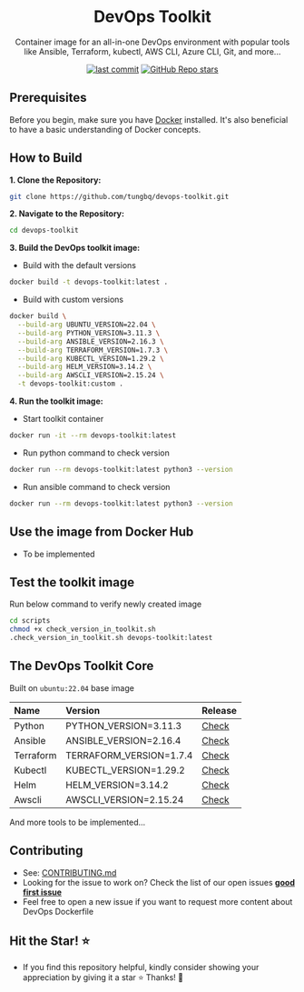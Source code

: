 <h1 align="center">DevOps Toolkit</h1>

<p align="center">Container image for an all-in-one DevOps environment with popular tools like Ansible, Terraform, kubectl, AWS CLI, Azure CLI, Git, and more...</p>

<p align="center">
  <a href="https://img.shields.io/github/last-commit/tungbq/devops-toolkit/main"><img alt="last commit" src="https://img.shields.io/github/last-commit/tungbq/devops-toolkit/main" /></a>
  <a href="https://github.com/tungbq/devops-toolkit/stargazers"><img alt="GitHub Repo stars" src="https://img.shields.io/github/stars/tungbq/devops-toolkit"/></a>
</p>

## Prerequisites

Before you begin, make sure you have [Docker](https://docs.docker.com/engine/install/) installed. It's also beneficial to have a basic understanding of Docker concepts.

## How to Build

**1. Clone the Repository:**

```bash
git clone https://github.com/tungbq/devops-toolkit.git
```

**2. Navigate to the Repository:**

```bash
cd devops-toolkit
```

**3. Build the DevOps toolkit image:**

- Build with the default versions

```bash
docker build -t devops-toolkit:latest .
```

- Build with custom versions

```bash
docker build \
  --build-arg UBUNTU_VERSION=22.04 \
  --build-arg PYTHON_VERSION=3.11.3 \
  --build-arg ANSIBLE_VERSION=2.16.3 \
  --build-arg TERRAFORM_VERSION=1.7.3 \
  --build-arg KUBECTL_VERSION=1.29.2 \
  --build-arg HELM_VERSION=3.14.2 \
  --build-arg AWSCLI_VERSION=2.15.24 \
  -t devops-toolkit:custom .
```

**4. Run the toolkit image:**

- Start toolkit container

```bash
docker run -it --rm devops-toolkit:latest
```

- Run python command to check version

```bash
docker run --rm devops-toolkit:latest python3 --version
```

- Run ansible command to check version

```bash
docker run --rm devops-toolkit:latest python3 --version
```

<!-- **5. Customize the Build (Optional):** -->

## Use the image from Docker Hub

- To be implemented

## Test the toolkit image

Run below command to verify newly created image

```bash
cd scripts
chmod +x check_version_in_toolkit.sh
.check_version_in_toolkit.sh devops-toolkit:latest
```

## The DevOps Toolkit Core

Built on `ubuntu:22.04` base image

| Name      | Version                 | Release                                                                                            |
| :-------- | :---------------------- | :------------------------------------------------------------------------------------------------- |
| Python    | PYTHON_VERSION=3.11.3   | [Check](https://www.python.org/downloads/source/)                                                  |
| Ansible   | ANSIBLE_VERSION=2.16.4  | [Check](https://docs.ansible.com/ansible/latest/reference_appendices/release_and_maintenance.html) |
| Terraform | TERRAFORM_VERSION=1.7.4 | [Check](https://releases.hashicorp.com/terraform/)                                                 |
| Kubectl   | KUBECTL_VERSION=1.29.2  | [Check](https://dl.k8s.io/release/stable.txt)                                                      |
| Helm      | HELM_VERSION=3.14.2     | [Check](https://github.com/helm/helm/releases)                                                     |
| Awscli    | AWSCLI_VERSION=2.15.24  | [Check](https://raw.githubusercontent.com/aws/aws-cli/v2/CHANGELOG.rst)                            |

And more tools to be implemented...

## Contributing

- See: [CONTRIBUTING.md](./CONTRIBUTING.md)
- Looking for the issue to work on? Check the list of our open issues [**good first issue**](https://github.com/tungbq/devops-toolkit/issues?q=is%3Aissue+is%3Aopen+label%3A%22good+first+issue%22)
- Feel free to open a new issue if you want to request more content about DevOps Dockerfile

## Hit the Star! ⭐

- If you find this repository helpful, kindly consider showing your appreciation by giving it a star ⭐ Thanks! 💖
